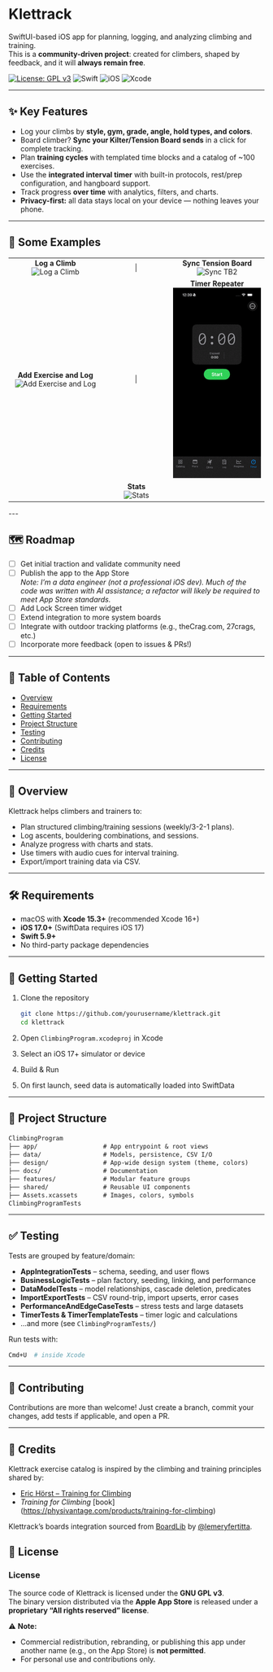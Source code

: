 # Klettrack

SwiftUI-based iOS app for planning, logging, and analyzing climbing and training.  
This is a **community-driven project**: created for climbers, shaped by feedback, and it will **always remain free**.

[![License: GPL v3](https://img.shields.io/badge/License-GPLv3-blue.svg)](LICENSE)  ![Swift](https://img.shields.io/badge/Swift-5.9+-orange.svg)  ![iOS](https://img.shields.io/badge/iOS-17+-lightgrey.svg)   ![Xcode](https://img.shields.io/badge/Xcode-15.3+-blue.svg)  

---

## ✨ Key Features
- Log your climbs by **style, gym, grade, angle, hold types, and colors**.  
- Board climber? **Sync your Kilter/Tension Board sends** in a click for complete tracking.  
- Plan **training cycles** with templated time blocks and a catalog of ~100 exercises.  
- Use the **integrated interval timer** with built-in protocols, rest/prep configuration, and hangboard support.  
- Track progress **over time** with analytics, filters, and charts.  
- **Privacy-first:** all data stays local on your device — nothing leaves your phone.  

---

## 📱 Some Examples

<table>
  <tr>
    <td align="center" width="300">
      <b>Log a Climb</b><br>
      <img src="ClimbingProgram/docs/media/logaClimb.gif" width="300" alt="Log a Climb">
    </td>
    <td width="250" align="center">|</td>
    <td align="center" width="300">
      <b>Sync Tension Board</b><br>
      <img src="ClimbingProgram/docs/media/synctb2.gif" width="300" alt="Sync TB2">
    </td>
  </tr>
  <tr>
    <td align="center" width="300">
      <b>Add Exercise and Log</b><br>
      <img src="ClimbingProgram/docs/media/addExerciseAndLog.gif" width="300" alt="Add Exercise and Log">
    </td>
    <td width="40" align="center">|</td>
    <td align="center" width="300">
      <b>Timer Repeater</b><br>
      <img src="ClimbingProgram/docs/media/Timer_repeater.gif" width="300" alt="Timer Repeater">
    </td>
  </tr>
  <tr>
    <td align="center" colspan="3">
      <b>Stats</b><br>
      <img src="ClimbingProgram/docs/media/Stats.gif" width="300" alt="Stats">
    </td>
  </tr>
</table>
---

## 🗺️ Roadmap

- [ ] Get initial traction and validate community need
- [ ] Publish the app to the App Store  
      _Note: I’m a data engineer (not a professional iOS dev). Much of the code was written with AI assistance; a refactor will likely be required to meet App Store standards._
- [ ] Add Lock Screen timer widget
- [ ] Extend integration to more system boards
- [ ] Integrate with outdoor tracking platforms (e.g., theCrag.com, 27crags, etc.)
- [ ] Incorporate more feedback (open to issues & PRs!)

---

## 📖 Table of Contents

* [Overview](#overview)
* [Requirements](#requirements)
* [Getting Started](#getting-started)
* [Project Structure](#project-structure)
* [Testing](#testing)
* [Contributing](#contributing)
* [Credits](#credits)
* [License](#license)

---

## 🧗 Overview

Klettrack helps climbers and trainers to:

* Plan structured climbing/training sessions (weekly/3-2-1 plans).
* Log ascents, bouldering combinations, and sessions.
* Analyze progress with charts and stats.
* Use timers with audio cues for interval training.
* Export/import training data via CSV.

---

## 🛠 Requirements

* macOS with **Xcode 15.3+** (recommended Xcode 16+)
* **iOS 17.0+** (SwiftData requires iOS 17)
* **Swift 5.9+**
* No third-party package dependencies

---

## 🚀 Getting Started

1. Clone the repository

   ```bash
   git clone https://github.com/yourusername/klettrack.git
   cd klettrack
   ```
2. Open `ClimbingProgram.xcodeproj` in Xcode
3. Select an iOS 17+ simulator or device
4. Build & Run
5. On first launch, seed data is automatically loaded into SwiftData

---

## 📂 Project Structure

```
ClimbingProgram
├── app/                  # App entrypoint & root views
├── data/                 # Models, persistence, CSV I/O
├── design/               # App-wide design system (theme, colors)
├── docs/                 # Documentation
├── features/             # Modular feature groups
├── shared/               # Reusable UI components
├── Assets.xcassets       # Images, colors, symbols
ClimbingProgramTests
```

---

## ✅ Testing

Tests are grouped by feature/domain:

* **AppIntegrationTests** – schema, seeding, and user flows
* **BusinessLogicTests** – plan factory, seeding, linking, and performance
* **DataModelTests** – model relationships, cascade deletion, predicates
* **ImportExportTests** – CSV round-trip, import upserts, error cases
* **PerformanceAndEdgeCaseTests** – stress tests and large datasets
* **TimerTests & TimerTemplateTests** – timer logic and calculations
* …and more (see `ClimbingProgramTests/`)

Run tests with:

```bash
Cmd+U  # inside Xcode
```

---

## 🤝 Contributing

Contributions are more than welcome!
Just create a branch, commit your changes, add tests if applicable, and open a PR.

---

## 🙌 Credits  

Klettrack exercise catalog is inspired by the climbing and training principles shared by: 
- [Eric Hörst – Training for Climbing](https://trainingforclimbing.com/)  
- *Training for Climbing* [book] (https://physivantage.com/products/training-for-climbing)  

Klettrack’s boards integration sourced from [BoardLib](https://github.com/lemeryfertitta/BoardLib) by [@lemeryfertitta](https://github.com/lemeryfertitta).



## 📄 License  

### License

The source code of Klettrack is licensed under the **GNU GPL v3**.  
The binary version distributed via the **Apple App Store** is released under a **proprietary “All rights reserved” license**.


⚠️ **Note:**  
- Commercial redistribution, rebranding, or publishing this app under another name (e.g., on the App Store) is **not permitted**.  
- For personal use and contributions only.  


